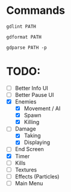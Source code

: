 # Commands

`gdlint PATH`

`gdformat PATH`

`gdparse PATH -p`

# TODO:

- [ ] Better Info UI
- [ ] Better Pause UI
- [x] Enemies
	- [x] Movement / AI
	- [x] Spawn
	- [x] Killing
- [ ] Damage
	- [x] Taking
	- [x] Displaying
- [ ] End Screen
- [x] Timer
- [ ] Kills
- [ ] Textures
- [ ] Effects (Particles)
- [ ] Main Menu
